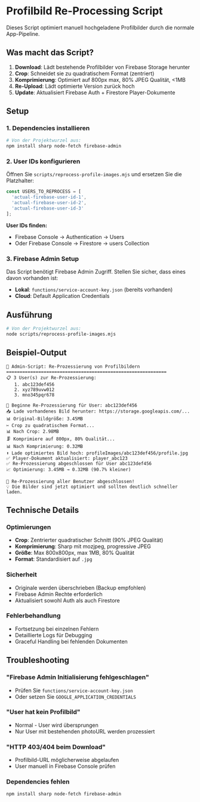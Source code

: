 # Profilbild Re-Processing Script

Dieses Script optimiert manuell hochgeladene Profilbilder durch die normale App-Pipeline.

## Was macht das Script?

1. **Download**: Lädt bestehende Profilbilder von Firebase Storage herunter
2. **Crop**: Schneidet sie zu quadratischem Format (zentriert)  
3. **Komprimierung**: Optimiert auf 800px max, 80% JPEG Qualität, <1MB
4. **Re-Upload**: Lädt optimierte Version zurück hoch
5. **Update**: Aktualisiert Firebase Auth + Firestore Player-Dokumente

## Setup

### 1. Dependencies installieren

```bash
# Von der Projektwurzel aus:
npm install sharp node-fetch firebase-admin
```

### 2. User IDs konfigurieren

Öffnen Sie `scripts/reprocess-profile-images.mjs` und ersetzen Sie die Platzhalter:

```javascript
const USERS_TO_REPROCESS = [
  'actual-firebase-user-id-1', 
  'actual-firebase-user-id-2',
  'actual-firebase-user-id-3'
];
```

**User IDs finden:**
- Firebase Console → Authentication → Users
- Oder Firebase Console → Firestore → users Collection

### 3. Firebase Admin Setup

Das Script benötigt Firebase Admin Zugriff. Stellen Sie sicher, dass eines davon vorhanden ist:

- **Lokal**: `functions/service-account-key.json` (bereits vorhanden)
- **Cloud**: Default Application Credentials

## Ausführung

```bash
# Von der Projektwurzel aus:
node scripts/reprocess-profile-images.mjs
```

## Beispiel-Output

```
🚀 Admin-Script: Re-Prozessierung von Profilbildern
============================================================
📋 3 User(s) zur Re-Prozessierung:
   1. abc123def456
   2. xyz789uvw012  
   3. mno345pqr678

🔄 Beginne Re-Prozessierung für User: abc123def456
📥 Lade vorhandenes Bild herunter: https://storage.googleapis.com/...
📊 Original-Bildgröße: 3.45MB
✂️ Crop zu quadratischem Format...
📊 Nach Crop: 2.98MB
🗜️ Komprimiere auf 800px, 80% Qualität...
📊 Nach Komprimierung: 0.32MB
⬆️ Lade optimiertes Bild hoch: profileImages/abc123def456/profile.jpg
✅ Player-Dokument aktualisiert: player_abc123
✅ Re-Prozessierung abgeschlossen für User abc123def456
📈 Optimierung: 3.45MB → 0.32MB (90.7% kleiner)

🎉 Re-Prozessierung aller Benutzer abgeschlossen!
💡 Die Bilder sind jetzt optimiert und sollten deutlich schneller laden.
```

## Technische Details

### Optimierungen
- **Crop**: Zentrierter quadratischer Schnitt (90% JPEG Qualität)
- **Komprimierung**: Sharp mit mozjpeg, progressive JPEG
- **Größe**: Max 800x800px, max 1MB, 80% Qualität
- **Format**: Standardisiert auf `.jpg`

### Sicherheit
- Originale werden überschrieben (Backup empfohlen)
- Firebase Admin Rechte erforderlich
- Aktualisiert sowohl Auth als auch Firestore

### Fehlerbehandlung
- Fortsetzung bei einzelnen Fehlern
- Detaillierte Logs für Debugging
- Graceful Handling bei fehlenden Dokumenten

## Troubleshooting

### "Firebase Admin Initialisierung fehlgeschlagen"
- Prüfen Sie `functions/service-account-key.json`
- Oder setzen Sie `GOOGLE_APPLICATION_CREDENTIALS`

### "User hat kein Profilbild"
- Normal - User wird übersprungen
- Nur User mit bestehenden photoURL werden prozessiert

### "HTTP 403/404 beim Download"
- Profilbild-URL möglicherweise abgelaufen
- User manuell in Firebase Console prüfen

### Dependencies fehlen
```bash
npm install sharp node-fetch firebase-admin
``` 
